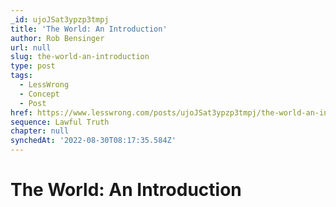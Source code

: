 ```yaml
---
_id: ujoJSat3ypzp3tmpj
title: 'The World: An Introduction'
author: Rob Bensinger
url: null
slug: the-world-an-introduction
type: post
tags:
  - LessWrong
  - Concept
  - Post
href: https://www.lesswrong.com/posts/ujoJSat3ypzp3tmpj/the-world-an-introduction
sequence: Lawful Truth
chapter: null
synchedAt: '2022-08-30T08:17:35.584Z'
---
```

# The World: An Introduction

